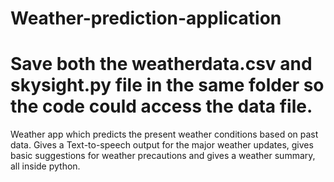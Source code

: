 # Weather-prediction-application

# Save both the weatherdata.csv and skysight.py file in the same folder so the code could access the data file.
Weather app which predicts the present weather conditions based on past data.
Gives a Text-to-speech output for the major weather updates, gives basic suggestions for weather precautions and gives a weather summary, all inside python.

